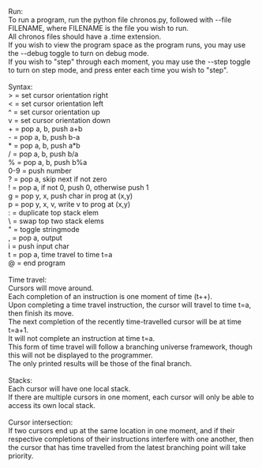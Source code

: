 Run:<br />
    To run a program, run the python file chronos.py, followed with --file FILENAME, where FILENAME is the file you wish to run.<br />
    All chronos files should have a .time extension.<br />
    If you wish to view the program space as the program runs, you may use the --debug toggle to turn on debug mode.<br />
    If you wish to "step" through each moment, you may use the --step toggle to turn on step mode, and press enter each time you wish to "step".<br />
<br />
Syntax:<br />
    > = set cursor orientation right<br />
    < = set cursor orientation left<br />
    ^ = set cursor orientation up<br />
    v = set cursor orientation down<br />
    + = pop a, b, push a+b<br />
    - = pop a, b, push b-a<br />
    * = pop a, b, push a*b<br />
    / = pop a, b, push b/a<br />
    % = pop a, b, push b%a<br />
    0-9 = push number<br />
    ? = pop a, skip next if not zero<br />
    ! = pop a, if not 0, push 0, otherwise push 1<br />
    g = pop y, x, push char in prog at (x,y)<br />
    p = pop y, x, v, write v to prog at (x,y)<br />
    : = duplicate top stack elem<br />
    \ = swap top two stack elems<br />
    " = toggle stringmode<br />
    , = pop a, output<br />
    i = push input char<br />
    t = pop a, time travel to time t=a<br />
    @ = end program<br />
<br />
Time travel:<br />
    Cursors will move around.<br />
    Each completion of an instruction is one moment of time (t++).<br />
    Upon completing a time travel instruction, the cursor will travel to time t=a, then finish its move.<br />
    The next completion of the recently time-travelled cursor will be at time t=a+1.<br />
    It will not complete an instruction at time t=a.<br />
    This form of time travel will follow a branching universe framework, though this will not be displayed to the programmer.<br />
    The only printed results will be those of the final branch.<br />
<br />
Stacks:<br />
    Each cursor will have one local stack.<br />
    If there are multiple cursors in one moment, each cursor will only be able to access its own local stack.<br />
<br />
Cursor intersection:<br />
    If two cursors end up at the same location in one moment, and if their respective completions of their instructions interfere with one another, then the cursor that has time travelled from the latest branching point will take priority.
<br />
